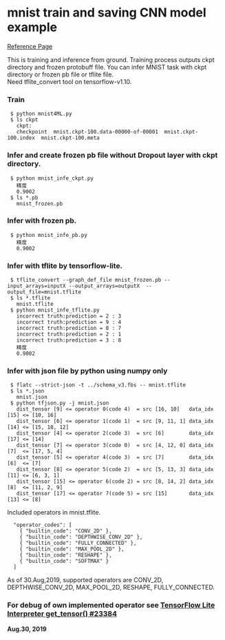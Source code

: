 # mnist train and saving CNN model example  
[Reference Page](https://qiita.com/haminiku/items/36982ae65a770565458d)

This is training and inference from ground. Training process outputs ckpt directory and frozen protobuff file. You can infer MNIST task with ckpt directory or frozen pb file or tflite file.  
Need tflite_convert tool on tensorflow-v1.10.  

### Train  
```
 $ python mnist4ML.py
 $ ls ckpt
   ckpt:
   checkpoint  mnist.ckpt-100.data-00000-of-00001  mnist.ckpt-100.index  mnist.ckpt-100.meta
```

### Infer and create frozen pb file without Dropout layer with ckpt directory.  
```
 $ python mnist_infe_ckpt.py
   精度
   0.9002
 $ ls *.pb
   mnist_frozen.pb
```

### Infer with frozen pb.  
```
 $ python mnist_infe_pb.py
   精度
   0.9002
```

### Infer with tflite by tensorflow-lite.  
```
 $ tflite_convert --graph_def_file mnist_frozen.pb --input_arrays=inputX --output_arrays=outputX  --output_file=mnist.tflite
 $ ls *.tflite
   mnist.tflite
 $ python mnist_infe_tflite.py
   incorrect truth:prediction = 2 : 3
   incorrect truth:prediction = 9 : 4
   incorrect truth:prediction = 8 : 7
   incorrect truth:prediction = 2 : 1
   incorrect truth:prediction = 3 : 8
   精度
   0.9002
```

### Infer with json file by python using numpy only  
```
 $ flatc --strict-json -t ../schema_v3.fbs -- mnist.tflite
 $ ls *.json
   mnist.json
 $ python tfjson.py -j mnist.json
   dist_tensor [9] <= operator 0(code 4)  = src [16, 10]   data_idx    [15] <= [10, 16]
   dist_tensor [6] <= operator 1(code 1)  = src [9, 11, 1] data_idx    [14] <= [15, 18, 12]
   dist_tensor [4] <= operator 2(code 3)  = src [6]        data_idx    [17] <= [14]
   dist_tensor [7] <= operator 3(code 0)  = src [4, 12, 0] data_idx    [7]  <= [17, 5, 4]
   dist_tensor [5] <= operator 4(code 3)  = src [7]        data_idx    [6]  <= [7]
   dist_tensor [8] <= operator 5(code 2)  = src [5, 13, 3] data_idx    [11] <= [6, 3, 1]
   dist_tensor [15] <= operator 6(code 2) = src [8, 14, 2] data_idx    [8]  <= [11, 2, 9]
   dist_tensor [17] <= operator 7(code 5) = src [15]       data_idx    [13] <= [8]
```
Included operators in mnist.tflite.  
```
  "operator_codes": [
    { "builtin_code": "CONV_2D" },
    { "builtin_code": "DEPTHWISE_CONV_2D" },
    { "builtin_code": "FULLY_CONNECTED" },
    { "builtin_code": "MAX_POOL_2D" },
    { "builtin_code": "RESHAPE" },
    { "builtin_code": "SOFTMAX" }
  ]
```
As of 30.Aug,2019, supported operators are CONV_2D, DEPTHWISE_CONV_2D, MAX_POOL_2D, RESHAPE, FULLY_CONNECTED.  

### For debug of own implemented operator see [TensorFlow Lite Interpreter get_tensor() #23384](../README_get_tensor.md)  

**Aug.30, 2019**  
